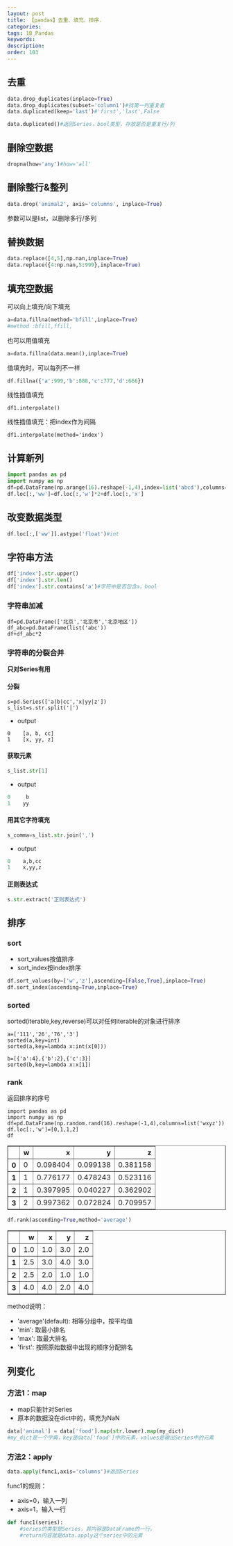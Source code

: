 ```yaml
---
layout: post
title: 【pandas】去重、填充、排序.
categories:
tags: 1B_Pandas
keywords:
description:
order: 103
---
```



## 去重

```python
data.drop_duplicates(inplace=True)
data.drop_duplicates(subset='column1')#找第一列重复者
data.duplicated(keep='last')#'first','last',False
```

```py
data.duplicated()#返回Series，bool类型，存放是否是重复行/列
```

## 删除空数据

```py
dropna(how='any')#how='all'
```

## 删除整行&整列

```python
data.drop('animal2', axis='columns', inplace=True)
```

参数可以是list，以删除多行/多列  


## 替换数据
```python
data.replace([4,5],np.nan,inplace=True)
data.replace({4:np.nan,5:999},inplace=True)
```

## 填充空数据

可以向上填充/向下填充
```python
a=data.fillna(method='bfill',inplace=True)
#method :bfill,ffill,
```

也可以用值填充
```python
a=data.fillna(data.mean(),inplace=True)
```

值填充时，可以每列不一样
```py
df.fillna({'a':999,'b':888,'c':777,'d':666})
```

线性插值填充

```
df1.interpolate()
```

线性插值填充：把index作为间隔

```
df1.interpolate(method='index')
```

## 计算新列

```python
import pandas as pd
import numpy as np
df=pd.DataFrame(np.arange(16).reshape(-1,4),index=list('abcd'),columns=list('wxyz'))
df.loc[:,'ww']=df.loc[:,'w']*2+df.loc[:,'x']
```



## 改变数据类型

```python
df.loc[:,['ww']].astype('float')#int
```

## 字符串方法
```python
df['index'].str.upper()
df['index'].str.len()
df['index'].str.contains('a')#字符中是否包含a，bool
```


### 字符串加减
```PY
df=pd.DataFrame(['北京','北京市','北京地区'])
df_abc=pd.DataFrame(list('abc'))
df+df_abc*2
```

### 字符串的分裂合并
**只对Series有用**

#### 分裂

```
s=pd.Series(['a|b|cc','x|yy|z'])
s_list=s.str.split('|')
```
- output
```
0    [a, b, cc]
1    [x, yy, z]
```

#### 获取元素
```py
s_list.str[1]
```
- output
```py
0     b
1    yy
```

#### 用其它字符填充
```py
s_comma=s_list.str.join(',')
```
- output
```py
0    a,b,cc
1    x,yy,z
```

#### 正则表达式
```py
s.str.extract('正则表达式')
```

## 排序
### sort
- sort_values按值排序
- sort_index按index排序

```python
df.sort_values(by=['w','z'],ascending=[False,True],inplace=True)
df.sort_index(ascending=True,inplace=True)
```

### sorted
sorted(iterable,key,reverse)可以对任何iterable的对象进行排序

```
a=['111','26','76','3']
sorted(a,key=int)
sorted(a,key=lambda x:int(x[0]))

b=[{'a':4},{'b':2},{'c':3}]
sorted(b,key=lambda x:x[1])
```

### rank

返回排序的序号
```
import pandas as pd
import numpy as np
df=pd.DataFrame(np.random.rand(16).reshape(-1,4),columns=list('wxyz'))
df.loc[:,'w']=[0,1,1,2]
df
```
<table border="1" class="dataframe">
  <thead>
    <tr style="text-align: right;">
      <th></th>
      <th>w</th>
      <th>x</th>
      <th>y</th>
      <th>z</th>
    </tr>
  </thead>
  <tbody>
    <tr>
      <th>0</th>
      <td>0</td>
      <td>0.098404</td>
      <td>0.099138</td>
      <td>0.381158</td>
    </tr>
    <tr>
      <th>1</th>
      <td>1</td>
      <td>0.776177</td>
      <td>0.478243</td>
      <td>0.523116</td>
    </tr>
    <tr>
      <th>2</th>
      <td>1</td>
      <td>0.397995</td>
      <td>0.040227</td>
      <td>0.362902</td>
    </tr>
    <tr>
      <th>3</th>
      <td>2</td>
      <td>0.997362</td>
      <td>0.072824</td>
      <td>0.709957</td>
    </tr>
  </tbody>
</table>


```py
df.rank(ascending=True,method='average')
```
<table border="1" class="dataframe">
  <thead>
    <tr style="text-align: right;">
      <th></th>
      <th>w</th>
      <th>x</th>
      <th>y</th>
      <th>z</th>
    </tr>
  </thead>
  <tbody>
    <tr>
      <th>0</th>
      <td>1.0</td>
      <td>1.0</td>
      <td>3.0</td>
      <td>2.0</td>
    </tr>
    <tr>
      <th>1</th>
      <td>2.5</td>
      <td>3.0</td>
      <td>4.0</td>
      <td>3.0</td>
    </tr>
    <tr>
      <th>2</th>
      <td>2.5</td>
      <td>2.0</td>
      <td>1.0</td>
      <td>1.0</td>
    </tr>
    <tr>
      <th>3</th>
      <td>4.0</td>
      <td>4.0</td>
      <td>2.0</td>
      <td>4.0</td>
    </tr>
  </tbody>
</table>

method说明：
- 'average'(default): 相等分组中，按平均值
- 'min': 取最小排名
- 'max': 取最大排名
- 'first': 按照原始数据中出现的顺序分配排名


## 列变化

### 方法1：map
- map只能针对Series
- 原本的数据没在dict中的，填充为NaN

```python
data['animal'] = data['food'].map(str.lower).map(my_dict)
#my_dict是一个字典，key是data['food']中的元素，values是输出Series中的元素
```

### 方法2：apply

```python
data.apply(func1,axis='columns')#返回Series
```

func1的规则：
- axis=0，输入一列
- axis=1，输入一行
```python
def func1(series):
    #series的类型是Series，其内容是DataFrame的一行，
    #return内容就是data.apply这个series中的元素
```
